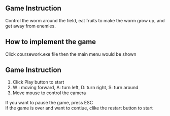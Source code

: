 ## Game Instruction
Control the worm around the field, eat fruits to make the worm grow up, and get away from enemies.

## How to implement the game

Click coursework.exe file then the main menu would be shown

## Game Instruction
1. Click Play button to start
2. W : moving forward, A: turn left, D: turn right, S: turn around
3. Move mouse to control the camera

If you want to pause the game, press ESC<br />
If the game is over and want to contiue, clike the restart button to start 
